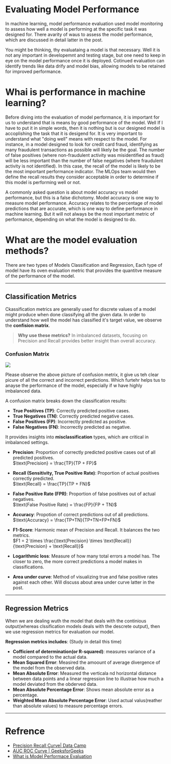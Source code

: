 # Evaluating Model Performance

In machine learning, model performance evaluation used model monitoring to assess how well a model is performing at the specific task it was designed for. There avarity of waus to assess the model performance, which are discussed in detail latter in the post.

You might be thinking, thy evaluataing a model is that necessary. Well it is not any important in developemnt and testing stage, but one need to keep in eye on the model performance once it is deployed. Cotinued evaluation can identify trends like data drify and model bias, allowing models to be retained for improved performance.

# Whai is performance in machine learning?
Before diving into the evaluation of model performance, it is important for us to understand that is means by good performance of the model. Well If I have to put it in simple words, then it is nothing but is our designed model is accoplishing the task that it is desigend for. It is very important to understand what "doing well" means with respect to the model. For instance, in a model designed to look for credit card fraud, identifying as many fraudulent transactions as possible will likely be the goal. The number of false positives (where non-fraudulent activity was misidentified as fraud) will be less important than the number of false negatives (where fraudulent activity is not identified). In this case, the recall of the model is likely to be the most important performance indicator. The MLOps team would then define the recall results they consider acceptable in order to determine if this model is performing well or not.

A commonly asked question is about model accuracy vs model performance, but this is a false dichotomy. Model accuracy is one way to measure model performance. Accuracy relates to the percentage of model predictions that are accurate, which is one way to define performance in machine learning. But it will not always be the most important metric of performance, depending on what the model is designed to do. 

# What are the model evaluation methods?
There are two types of Models Classification and Regression, Each type of model have its oven evaluation metric that provides the quantitve measure of the performance of the model.

---
## Classification Metrics

Ckassification metrics are generally used for discrete values of a model might produce when done classifying all the given data. In order to understand how well the model has classified it's target value, we observe the **confision matrix**.
> **Why use these metrics?** In imbalanced datasets, focusing on Precision and Recall provides better insight than overall accuracy.

### **Confusion Matrix**
![](https://github.com/user-attachments/assets/73bdfccd-2a0a-46f1-a3e9-c3c99706d90d)

Please observe the above picture of confusion metrix, it give us teh clear picure of all the correct and incorrect perdictions. Which furtehr helps tus to anayse the performance of the model, especially if w have highly imbalanced data.

A confusion matrix breaks down the classification results:
- **True Positives (TP)**: Correctly predicted positive cases.
- **True Negatives (TN)**: Correctly predicted negative cases.
- **False Positives (FP)**: Incorrectly predicted as positive.
- **False Negatives (FN)**: Incorrectly predicted as negative.

It provides insights into **misclassification** types, which are critical in imbalanced settings.

- **Precision**: Proportion of correctly predicted positive cases out of all predicted positives.  
$\text{Precision} = \frac{TP}{TP + FP}$

- **Recall (Sensitivity, True Positive Rate)**: Proportion of actual positives correctly predicted.  
$\text{Recall} = \frac{TP}{TP + FN}$

- **False Positive Rate (FPR)**: Proportion of false positives out of actual negatives.  
$\text{False Positive Rate} = \frac{FP}{FP + TN}$

- **Accuracy**: Propotion of correct predictions out of all predictions.  
$\text{Accuracy} = \frac{TP+TN}{TP+TN+FP+FN}$

- **F1-Score**: Harmonic mean of Precision and Recall. It balances the two metrics.  
$F1 = 2 \times \frac{\text{Precision} \times \text{Recall}}{\text{Precision} + \text{Recall}}$

- **Logarithmic loss**: Measure of how many total errors a model has. The closer to zero, the more correct predictions a model makes in classifications.

- **Area under curve**: Method of visualizing true and false positive rates against each other. Will discuss about area under curve latter in the post.

---
## Regression Metrics
When we are dealing wuth the model that deals with the continious output(whereas clssification models deals with the descrete output), then we use regression metrics for evaluation our model.

**Regression metrics includes**: (Study in detail this time)
- **Cofficient of determination(or R-squared)**: measures variance of a model compared to the actual data.
- **Mean Squared Error**: Measired the amoount of average divergence of the model from the observed data.
- **Mean Absolute Error**: Measured the verticala nd horizontal distance between data points and a linear regression line to illustrae how much a model deviated from the obderved data.
- **Mean Absolute Percentage Error**: Shows mean absolute error as a percentage.
- **Weighted Mean Absolute Percentage Error**: Used actual valus(reather than absolute values) to measure percentage errors.
---

# Refrence
- [Precision Recall Curve| Data Camp](https://www.datacamp.com/tutorial/precision-recall-curve-tutorial)
- [AUC ROC Curve | GeeksforGeeks](https://www.geeksforgeeks.org/auc-roc-curve/)
- [What is Model Performace Evaluation](https://www.fiddler.ai/model-evaluation-in-model-monitoring/what-is-model-performance-evaluation)
